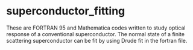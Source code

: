 # superconductor_fitting
These are FORTRAN 95 and Mathematica codes written to study optical response of a conventional superconductor. The normal state of a finite scattering superconductor can be fit by using Drude fit in the fortran file.
